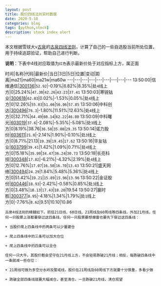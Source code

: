 ```yaml
---
layout: post
title: 股价四线法则实时数据
date: 2020-5-10
categories: blog
tags: [python,stock]
description: stock index alert
---
```



本文根据雪球大v[古泉](https://xueqiu.com/u/7148646888)的[古泉四线法则](https://xueqiu.com/7148646888/130498192)，计算了自己的一些自选股当前所处位置，用于持续追踪验证，帮助自己进行判断。

**说明**：下表中4线对应取值为`红色`表示最新价处于对应指标上方，属正面

时间|名称|代码|最新价|当日|3日|5日|位置|变动|距离|ma21|ma60|ma21w|ma60w
---|---|---|---|---|---|---|---|---
13:50:00|信维通信|[300136](https://xueqiu.com/S/SZ300136)|`52.92`|-0.19%|6.82%|8.35%|处`4`线上方|0|25.24%|`47.30`|`42.26`|`43.23`|`37.41`
13:50:03|寒锐钴业|[300618](https://xueqiu.com/S/SZ300618)|`62.03`|0.02%|-1.53%|0.05%|处`4`线上方|0|12.26%|`55.83`|`51.66`|`56.06`|`57.85`
13:50:06|中科创达|[300496](https://xueqiu.com/S/SZ300496)|`76.3`|-1.80%|11.51%|12.63%|处`4`线上方|0|32.71%|`64.49`|`60.14`|`62.22`|`46.80`
13:50:09|中科曙光|[603019](https://xueqiu.com/S/SH603019)|`37.6`|-2.08%|-5.35%|-5.08%|处`3`线上方|0|8.19%|38.76|`36.58`|`35.80`|`29.35`
13:50:14|诺力股份|[603611](https://xueqiu.com/S/SH603611)|`21.0`|-2.14%|1.90%|-0.10%|处`3`线上方|0|8.71%|21.13|`19.39`|`19.45`|`17.62`
13:50:16|华友钴业|[603799](https://xueqiu.com/S/SH603799)|`39.41`|1.42%|1.09%|0.71%|处`4`线上方|0|15.18%|`35.99`|`34.47`|`36.24`|`30.73`
13:50:18|长亮科技|[300348](https://xueqiu.com/S/SZ300348)|`17.82`|-6.21%|-4.32%|2.19%|处`4`线上方|0|12.76%|`17.07`|`16.58`|`16.70`|`13.43`
13:50:21|盛天网络|[300494](https://xueqiu.com/S/SZ300494)|`24.29`|1.84%|5.48%|5.36%|处`4`线上方|0|51.42%|`19.21`|`15.89`|`15.96`|`13.96`
13:50:22|金证股份|[600446](https://xueqiu.com/S/SH600446)|`18.93`|-2.42%|-0.58%|0.85%|处`3`线上方|0|3.48%|`18.13`|`17.43`|`18.20`|19.54
13:50:27|赢时胜|[300377](https://xueqiu.com/S/SZ300377)|`8.95`|-4.18%|1.34%|1.79%|处`1`线上方|0|-7.76%|`8.62`|9.51|10.10|10.86

```
古泉4线法则的精髓如下。抓住21日线、60日线、21周线及60周线等四条线，外加21月线，任何一只股票上涨都要穿过这四条线，任何一只股票要想爆雷也要先下穿过这四条线：

+ 当股价爬上四条线中的两条可以少量建仓

+ 爬上四条线中的三条可以加大仓位

+ 爬上四条线中的四条可以全仓

任何一只大牛，其股价都会坚守在21月线上方，不会轻易跌破21月线；相反，每跌破四条线中一条就减一些仓位：

+ 21周线可做为多空分水岭及警戒线，股价在21周线及60周线下方就要十分慎重，多看少做

+ 跌破全部四条线就要大幅减仓，甚至清仓，一旦跌破21月线，清仓观望
```